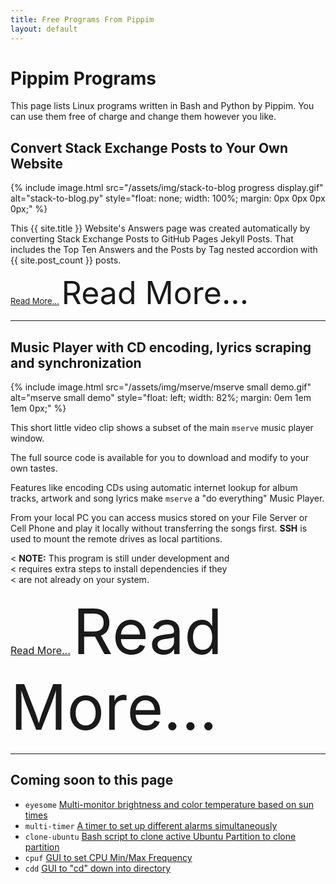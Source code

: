 ```yaml
---
title: Free Programs From Pippim
layout: default
---
```

# Pippim Programs

This page lists Linux programs written in Bash and Python by Pippim. 
You can use them free of charge and change them however you like.

## Convert Stack Exchange Posts to Your Own Website

{% include image.html src="/assets/img/stack-to-blog progress display.gif"
   alt="stack-to-blog.py"
   style="float: none; width: 100%; margin: 0px 0px 0px 0px;"
%}

This {{ site.title }} Website's Answers page was created automatically
by converting Stack Exchange Posts to GitHub Pages Jekyll Posts. That
includes the Top Ten Answers and the Posts by Tag nested accordion with
{{ site.post_count }} posts.

<font size="2">[Read More...](stack.html)</font>
<a href="stack.html" style="font-size: 50px; text-decoration: none">Read More...</a>

---

## Music Player with CD encoding, lyrics scraping and synchronization

{% include image.html src="/assets/img/mserve/mserve small demo.gif"
   alt="mserve small demo"
   style="float: left; width: 82%; margin: 0em 1em 1em 0px;"
%}

This short little video clip shows a subset of the main `mserve`
music player window.

The full source code is available for you to download and
modify to your own tastes.

Features like encoding CDs using automatic internet
lookup for album tracks, artwork and song lyrics make
`mserve` a "do everything" Music Player.

From your local PC you can access musics stored on your
File Server or Cell Phone and play it locally without
transferring the songs first.  **SSH** is used to mount
the remote drives as local partitions.

< **NOTE:** This program is still under development and  
< requires extra steps to install dependencies if they  
< are not already on your system.

<font size="3">[Read More...](mserve.html)</font>
<a href="mserve.html" style="font-size: 100px; text-decoration: none">Read More...</a>

---

## Coming soon to this page

- `eyesome` [Multi-monitor brightness and color temperature based on sun times](https://askubuntu.com/questions/829814/set-initial-startup-background-brightness-depending-on-daytime)
- `multi-timer` [A timer to set up different alarms simultaneously](https://askubuntu.com/questions/1039357/a-timer-to-set-up-different-alarms-simultaneosly/1039377#1039377)
- `clone-ubuntu` [Bash script to clone active Ubuntu Partition to clone partition](https://askubuntu.com/questions/1028604/bash-script-to-backup-clone-ubuntu-to-another-partition/1028605#1028605)
- `cpuf` [GUI to set CPU Min/Max Frequency](https://askubuntu.com/questions/1141605/gui-or-simple-bash-script-to-throttle-the-cpu/1142671#1142671)
- `cdd` [GUI to "cd" down into directory](https://askubuntu.com/questions/930334/how-can-i-move-down-one-directory/1276376#1276376)
